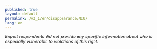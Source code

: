 ```yaml
---
published: true
layout: default
permalink: /v3_1/en/disappearance/NIU/
lang: en
---
```

_Expert respondents did not provide any specific information about who is especially vulnerable to violations of this right._
